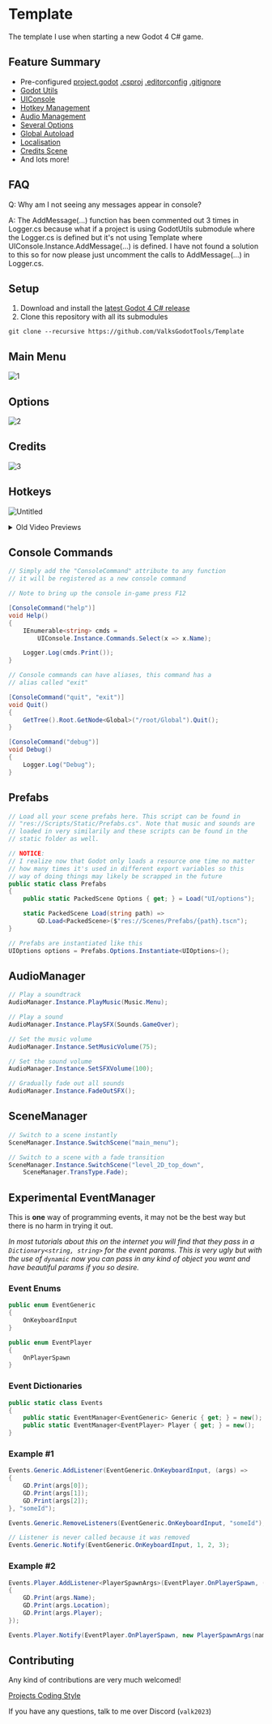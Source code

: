 # Template
The template I use when starting a new Godot 4 C# game.

## Feature Summary
- Pre-configured [project.godot](https://github.com/ValksGodotTools/Template/blob/main/project.godot) [.csproj](https://github.com/ValksGodotTools/Template/blob/main/Template.csproj) [.editorconfig](https://github.com/ValksGodotTools/Template/blob/main/.editorconfig) [.gitignore](https://github.com/ValksGodotTools/Template/blob/main/.gitignore)
- [Godot Utils](https://github.com/ValksGodotTools/GodotUtils)
- [UIConsole](https://github.com/ValksGodotTools/Template/blob/main/Scripts/UI/Console/UIConsole.cs)
- [Hotkey Management](https://github.com/ValksGodotTools/Template/blob/main/Scripts/UI/Options/UIOptionsInput.cs)
- [Audio Management](https://github.com/ValksGodotTools/Template/blob/main/Scripts/Autoloads/AudioManager.cs)
- [Several Options](https://github.com/ValksGodotTools/Template/tree/main/Scripts/UI/Options)
- [Global Autoload](https://github.com/ValksGodotTools/Template/blob/main/Scripts/Autoloads/Global.cs)
- [Localisation](https://github.com/ValksGodotTools/Template/blob/main/Localisation/text.csv)
- [Credits Scene](https://github.com/ValksGodotTools/Template/blob/main/Scripts/UI/UICredits.cs)
- And lots more!

## FAQ
Q: Why am I not seeing any messages appear in console?  

A: The AddMessage(...) function has been commented out 3 times in Logger.cs because what if a project is using GodotUtils submodule where the Logger.cs is defined but it's not using Template where UIConsole.Instance.AddMessage(...) is defined. I have not found a solution to this so for now please just uncomment the calls to AddMessage(...) in Logger.cs.  

## Setup
1. Download and install the [latest Godot 4 C# release](https://godotengine.org/)
2. Clone this repository with all its submodules
```
git clone --recursive https://github.com/ValksGodotTools/Template
```

## Main Menu
![1](https://user-images.githubusercontent.com/6277739/236582661-9e7a67d6-cf01-4457-9162-b3edd76dd999.png)

## Options
![2](https://user-images.githubusercontent.com/6277739/236582663-34dc44b2-7c29-4acd-b3b6-5a733ac7988d.png)

## Credits
![3](https://user-images.githubusercontent.com/6277739/236582668-738667a7-3bf1-4074-b852-7735f1d57100.png)

## Hotkeys
![Untitled](https://user-images.githubusercontent.com/6277739/236582745-8d69b91f-497f-4188-b669-66daaa43691d.png)

<details>
  <summary>Old Video Previews</summary>
  
  <!--Spoiler text. Note that it's important to have a space after the summary tag. You should be able to write any markdown you want inside the `<details>` tag... just make sure you close `<details>` afterward.-->
  https://user-images.githubusercontent.com/6277739/233853220-cad1e927-8dcc-493d-a691-59e296c1b10f.mp4

  https://user-images.githubusercontent.com/6277739/234088697-11d94789-3a14-4aee-bc5b-ba8dee9f4461.mp4
  
</details>

## Console Commands
```cs
// Simply add the "ConsoleCommand" attribute to any function
// it will be registered as a new console command

// Note to bring up the console in-game press F12

[ConsoleCommand("help")]
void Help()
{
    IEnumerable<string> cmds =
        UIConsole.Instance.Commands.Select(x => x.Name);

    Logger.Log(cmds.Print());
}

// Console commands can have aliases, this command has a
// alias called "exit"

[ConsoleCommand("quit", "exit")]
void Quit()
{
    GetTree().Root.GetNode<Global>("/root/Global").Quit();
}

[ConsoleCommand("debug")]
void Debug()
{
    Logger.Log("Debug");
}
```

## Prefabs
```cs
// Load all your scene prefabs here. This script can be found in
// "res://Scripts/Static/Prefabs.cs". Note that music and sounds are
// loaded in very similarily and these scripts can be found in the
// static folder as well.

// NOTICE:
// I realize now that Godot only loads a resource one time no matter
// how many times it's used in different export variables so this
// way of doing things may likely be scrapped in the future
public static class Prefabs
{
    public static PackedScene Options { get; } = Load("UI/options");

    static PackedScene Load(string path) =>
        GD.Load<PackedScene>($"res://Scenes/Prefabs/{path}.tscn");
}

// Prefabs are instantiated like this
UIOptions options = Prefabs.Options.Instantiate<UIOptions>();
```

## AudioManager
```cs
// Play a soundtrack
AudioManager.Instance.PlayMusic(Music.Menu);

// Play a sound
AudioManager.Instance.PlaySFX(Sounds.GameOver);

// Set the music volume
AudioManager.Instance.SetMusicVolume(75);

// Set the sound volume
AudioManager.Instance.SetSFXVolume(100);

// Gradually fade out all sounds
AudioManager.Instance.FadeOutSFX();
```

## SceneManager
```cs
// Switch to a scene instantly
SceneManager.Instance.SwitchScene("main_menu");

// Switch to a scene with a fade transition
SceneManager.Instance.SwitchScene("level_2D_top_down", 
    SceneManager.TransType.Fade);
```

## Experimental EventManager
This is __one__ way of programming events, it may not be the best way but there is no harm in trying it out. 

*In most tutorials about this on the internet you will find that they pass in a `Dictionary<string, string>` for the event params. This is very ugly but with the use of `dynamic` now you can pass in any kind of object you want and have beautiful params if you so desire.*

### Event Enums
```cs
public enum EventGeneric
{
    OnKeyboardInput
}

public enum EventPlayer
{
    OnPlayerSpawn
}
```

### Event Dictionaries
```cs
public static class Events
{
    public static EventManager<EventGeneric> Generic { get; } = new();
    public static EventManager<EventPlayer> Player { get; } = new();
}
```

### Example #1
```cs
Events.Generic.AddListener(EventGeneric.OnKeyboardInput, (args) => 
{
    GD.Print(args[0]);
    GD.Print(args[1]);
    GD.Print(args[2]);
}, "someId");

Events.Generic.RemoveListeners(EventGeneric.OnKeyboardInput, "someId");

// Listener is never called because it was removed
Events.Generic.Notify(EventGeneric.OnKeyboardInput, 1, 2, 3);
```

### Example #2
```cs
Events.Player.AddListener<PlayerSpawnArgs>(EventPlayer.OnPlayerSpawn, (args) => 
{
    GD.Print(args.Name);
    GD.Print(args.Location);
    GD.Print(args.Player);
});

Events.Player.Notify(EventPlayer.OnPlayerSpawn, new PlayerSpawnArgs(name, location, player));
```

## Contributing
Any kind of contributions are very much welcomed!

[Projects Coding Style](https://github.com/Valks-Games/sankari/wiki/Code-Style)

If you have any questions, talk to me over Discord (`valk2023`)
